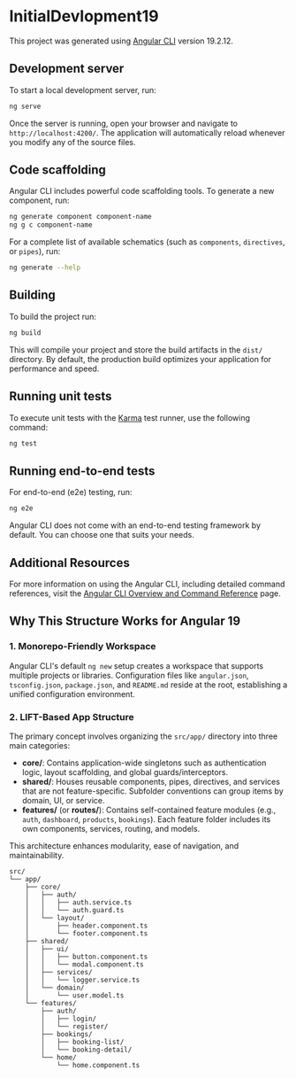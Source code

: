 # InitialDevlopment19

This project was generated using [Angular CLI](https://github.com/angular/angular-cli) version 19.2.12.

## Development server

To start a local development server, run:

```bash
ng serve
```

Once the server is running, open your browser and navigate to `http://localhost:4200/`. The application will automatically reload whenever you modify any of the source files.

## Code scaffolding

Angular CLI includes powerful code scaffolding tools. To generate a new component, run:

```bash
ng generate component component-name
ng g c component-name
```

For a complete list of available schematics (such as `components`, `directives`, or `pipes`), run:

```bash
ng generate --help
```

## Building

To build the project run:

```bash
ng build
```

This will compile your project and store the build artifacts in the `dist/` directory. By default, the production build optimizes your application for performance and speed.

## Running unit tests

To execute unit tests with the [Karma](https://karma-runner.github.io) test runner, use the following command:

```bash
ng test
```

## Running end-to-end tests

For end-to-end (e2e) testing, run:

```bash
ng e2e
```

Angular CLI does not come with an end-to-end testing framework by default. You can choose one that suits your needs.

## Additional Resources

For more information on using the Angular CLI, including detailed command references, visit the [Angular CLI Overview and Command Reference](https://angular.dev/tools/cli) page.

## Why This Structure Works for Angular 19

### 1. Monorepo-Friendly Workspace

Angular CLI's default `ng new` setup creates a workspace that supports multiple projects or libraries. Configuration files like `angular.json`, `tsconfig.json`, `package.json`, and `README.md` reside at the root, establishing a unified configuration environment.

### 2. LIFT-Based App Structure

The primary concept involves organizing the `src/app/` directory into three main categories:

- **core/**: Contains application-wide singletons such as authentication logic, layout scaffolding, and global guards/interceptors.
- **shared/**: Houses reusable components, pipes, directives, and services that are not feature-specific. Subfolder conventions can group items by domain, UI, or service.
- **features/** (or **routes/**): Contains self-contained feature modules (e.g., `auth`, `dashboard`, `products`, `bookings`). Each feature folder includes its own components, services, routing, and models.

This architecture enhances modularity, ease of navigation, and maintainability.

```
src/
└── app/
    ├── core/
    │   ├── auth/
    │   │   ├── auth.service.ts
    │   │   └── auth.guard.ts
    │   └── layout/
    │       ├── header.component.ts
    │       └── footer.component.ts
    ├── shared/
    │   ├── ui/
    │   │   ├── button.component.ts
    │   │   └── modal.component.ts
    │   ├── services/
    │   │   └── logger.service.ts
    │   └── domain/
    │       └── user.model.ts
    └── features/
        ├── auth/
        │   ├── login/
        │   └── register/
        ├── bookings/
        │   ├── booking-list/
        │   └── booking-detail/
        └── home/
            └── home.component.ts
```
